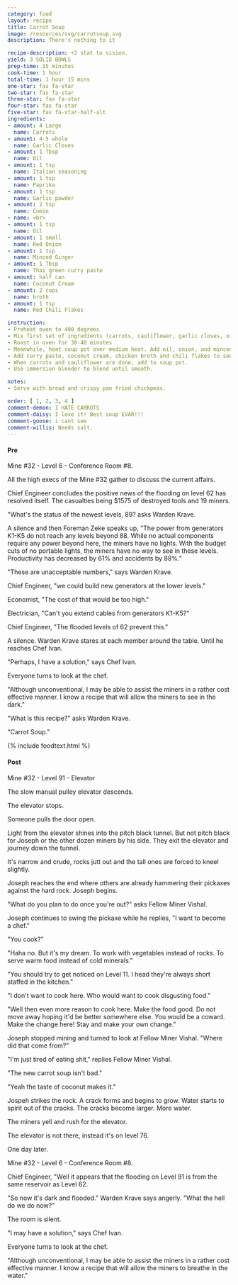 ```yaml
---
category: food
layout: recipe
title: Carrot Soup
image: /resources/svg/carrotsoup.svg
description: There's nothing to it

recipe-description: +2 stat to vision.
yield: 3 SOLID BOWLS
prep-time: 15 minutes
cook-time: 1 hour
total-time: 1 hour 15 mins
one-star: fas fa-star
two-star: fas fa-star
three-star: fas fa-star
four-star: fas fa-star
five-star: fas fa-star-half-alt
ingredients:
- amount: 4 Large
  name: Carrots
- amount: 4-5 whole
  name: Garlic Cloves
- amount: 1 Tbsp
  name: Oil
- amount: 1 tsp
  name: Italian seasoning
- amount: 1 tsp
  name: Paprika
- amount: 1 tsp
  name: Garlic powder
- amount: 2 tsp
  name: Cumin
- name: <br>
- amount: 1 tsp
  name: Oil
- amount: 1 small
  name: Red Onion
- amount: 1 tsp
  name: Minced Ginger
- amount: 1 Tbsp
  name: Thai green curry paste
- amount: half can
  name: Coconut Cream
- amount: 2 cups
  name: broth
- amount: 1 tsp
  name: Red Chili Flakes

instruction:
- Preheat oven to 400 degrees
- Mix first set of ingredients (carrots, cauliflower, garlic cloves, oil, Italian seasoning, paprika, garlic powder and cumin) in a bowl. Place on a baking sheet.
- Roast in oven for 30-40 minutes
- Meanwhile, heat soup pot over medium heat. Add oil, onion, and minced ginger to the pot. Cook until onion is translucent, stir frequently.
- Add curry paste, coconut cream, chicken broth and chili flakes to soup pot, leave on medium heat until warm.
- When carrots and cauliflower are done, add to soup pot. 
- Use immersion blender to blend until smooth.

notes:
- Serve with bread and crispy pan fried chickpeas.

order: [ 1, 2, 3, 4 ]
comment-demon: I HATE CARROTS
comment-daisy: I love it! Best soup EVAR!!!
comment-goose: i cant see
comment-willis: Needs salt.
---
```

#### Pre

Mine #32 - Level 6 - Conference Room #8.

All the high execs of the Mine #32 gather to discuss the current affairs. 

Chief Engineer concludes the positive news of the flooding on level 62 has resolved itself. The casualties being $1575 of destroyed tools and 19 miners.

"What's the status of the newest levels, 89? asks Warden Krave.

A silence and then Foreman Zeke speaks up, "The power from generators K1-K5 do not reach any levels beyond 88. While no actual components require any power beyond here, the miners have no lights. With the budget cuts of no portable lights, the miners have no way to see in these levels. Productivity has decreased by 61% and accidents by 88%."

"These are unacceptable numbers," says Warden Krave.

Chief Engineer, "we could build new generators at the lower levels."

Economist, "The cost of that would be too high."

Electrician, "Can't you extend cables from generators K1-K5?"

Chief Engineer, "The flooded levels of 62 prevent this."

A silence. Warden Krave stares at each member around the table. Until he reaches Chef Ivan.

"Perhaps, I have a solution," says Chef Ivan.

Everyone turns to look at the chef.

"Although unconventional, I may be able to assist the miners in a rather cost effective manner. I know a recipe that will allow the miners to see in the dark."

"What is this recipe?" asks Warden Krave.

"Carrot Soup."

{% include foodtext.html %}

#### Post

Mine #32 - Level 91 - Elevator

The slow manual pulley elevator descends. 

The elevator stops.

Someone pulls the door open.

Light from the elevator shines into the pitch black tunnel. But not pitch black for Joseph or the other dozen miners by his side. They exit the elevator and journey down the tunnel.

It's narrow and crude, rocks jutt out and the tall ones are forced to kneel slightly.

Joseph reaches the end where others are already hammering their pickaxes against the hard rock. Joseph begins.

"What do you plan to do once you're out?" asks Fellow Miner Vishal.

Joseph continues to swing the pickaxe while he replies, "I want to become a chef."

"You cook?"

"Haha no. But it's my dream. To work with vegetables instead of rocks. To serve warm food instead of cold minerals."

"You should try to get noticed on Level 11. I head they're always short staffed in the kitchen."

"I don't want to cook here. Who would want to cook disgusting food."

"Well then even more reason to cook here. Make the food good. Do not move away hoping it'd be better somewhere else. You would be a coward. Make the change here! Stay and make your own change."

Joseph stopped mining and turned to look at Fellow Miner Vishal. "Where did that come from?"

"I'm just tired of eating shit," replies Fellow Miner Vishal.

"The new carrot soup isn't bad."

"Yeah the taste of coconut makes it."

Jospeh strikes the rock. A crack forms and begins to grow. Water starts to spirit out of the cracks. The cracks become larger. More water.

The miners yell and rush for the elevator. 

The elevator is not there, instead it's on level 76. 

One day later.

Mine #32 - Level 6 - Conference Room #8.

Chief Engineer, "Well it appears that the flooding on Level 91 is from the same reservoir as Level 62.

"So now it's dark and flooded." Warden Krave says angerly. "What the hell do we do now?"

The room is silent.

"I may have a solution," says Chef Ivan.

Everyone turns to look at the chef.

"Although unconventional, I may be able to assist the miners in a rather cost effective manner. I know a recipe that will allow the miners to breathe in the water."